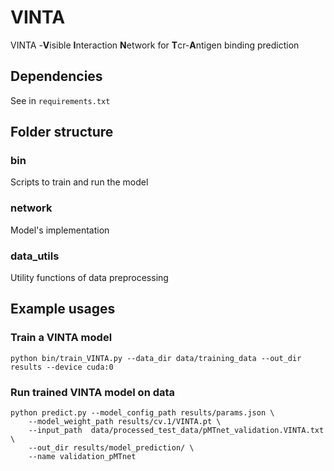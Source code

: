# VINTA
VINTA -**V**isible **I**nteraction **N**etwork for **T**cr-**A**ntigen binding prediction

## Dependencies
See in `requirements.txt`

## Folder structure

### bin
Scripts to train and run the model

### network
Model's implementation

### data_utils
Utility functions of data preprocessing


## Example usages

### Train a VINTA model
```shell
python bin/train_VINTA.py --data_dir data/training_data --out_dir results --device cuda:0
```

### Run trained VINTA model on data
```shell
python predict.py --model_config_path results/params.json \
    --model_weight_path results/cv.1/VINTA.pt \
    --input_path  data/processed_test_data/pMTnet_validation.VINTA.txt \
    --out_dir results/model_prediction/ \
    --name validation_pMTnet
```


